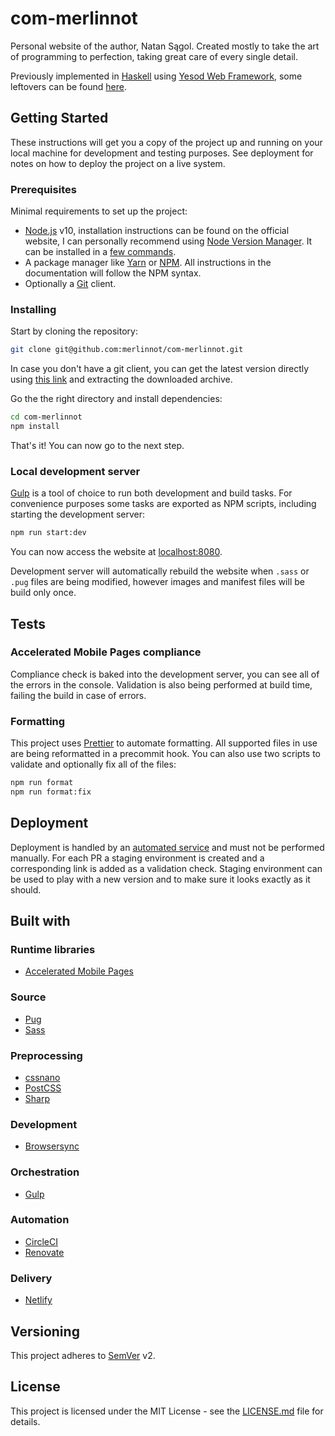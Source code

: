 # com-merlinnot

Personal website of the author, Natan Sągol. Created mostly to take the art
of programming to perfection, taking great care of every single detail.

Previously implemented in [Haskell](https://www.haskell.org) using [Yesod
Web Framework](https://www.yesodweb.com), some leftovers can be found
[here](https://github.com/merlinnot/surreal).

## Getting Started

These instructions will get you a copy of the project up and running on your
local machine for development and testing purposes. See deployment for notes on
how to deploy the project on a live system.

### Prerequisites

Minimal requirements to set up the project:

- [Node.js](https://nodejs.org/en) v10, installation instructions can be
  found on the official website, I can personally recommend using
  [Node Version Manager](https://github.com/creationix/nvm#readme). It can
  be installed in
  a [few commands](https://nodejs.org/en/download/package-manager/#nvm).
- A package manager like [Yarn](https://yarnpkg.com) or
  [NPM](https://www.npmjs.com). All instructions in the documentation will
  follow the NPM syntax.
- Optionally a [Git](https://git-scm.com) client.

### Installing

Start by cloning the repository:

```bash
git clone git@github.com:merlinnot/com-merlinnot.git
```

In case you don't have a git client, you can get the latest version directly
using [this link](https://github.com/merlinnot/com-merlinnot/archive/master.zip)
and extracting the downloaded archive.

Go the the right directory and install dependencies:

```bash
cd com-merlinnot
npm install
```

That's it! You can now go to the next step.

### Local development server

[Gulp](http://gulpjs.com) is a tool of choice to run both development and
build tasks. For convenience purposes some tasks are exported as NPM scripts,
including starting the development server:

```bash
npm run start:dev
```

You can now access the website at [localhost:8080](http://localhost:8080).

Development server will automatically rebuild the website when `.sass` or `.pug`
files are being modified, however images and manifest files will be build only
once.

## Tests

### Accelerated Mobile Pages compliance

Compliance check is baked into the development server, you can see all of the
errors in the console. Validation is also being performed at build time,
failing the build in case of errors.

### Formatting

This project uses [Prettier](https://prettier.io) to automate formatting. All
supported files in use are being reformatted in a precommit hook. You can
also use two scripts to validate and optionally fix all of the files:

```bash
npm run format
npm run format:fix
```

## Deployment

Deployment is handled by an [automated service](https://www.netlify.com) and
must not be performed manually. For each PR a staging environment is created and
a corresponding link is added as a validation check. Staging environment can be
used to play with a new version and to make sure it looks exactly as it should.

## Built with

### Runtime libraries

- [Accelerated Mobile Pages](https://www.ampproject.org)

### Source

- [Pug](https://pugjs.org)
- [Sass](https://sass-lang.com)

### Preprocessing

- [cssnano](https://cssnano.co)
- [PostCSS](https://postcss.org)
- [Sharp](http://sharp.pixelplumbing.com)

### Development

- [Browsersync](https://browsersync.io)

### Orchestration

- [Gulp](https://gulpjs.com)

### Automation

- [CircleCI](https://circleci.com)
- [Renovate](https://renovatebot.com)

### Delivery

- [Netlify](https://www.netlify.com)

## Versioning

This project adheres to [SemVer](http://semver.org) v2.

## License

This project is licensed under the MIT License - see the
[LICENSE.md](LICENSE.md) file for details.
